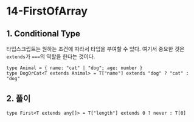 # 14-FirstOfArray

## 1. Conditional Type

타입스크립트는 원하는 조건에 따라서 타입을 부여할 수 있다. 여기서 중요한 것은 `extends`가 `===`의 역할을 한다는 것이다.

```tsx
type Animal = { name: "cat" | "dog"; age: number }
type DogOrCat<T extends Animal> = T["name"] extends "dog" ? "cat" : "dog"
```

## 2. 풀이

```tsx
type First<T extends any[]> = T["length"] extends 0 ? never : T[0]
```
